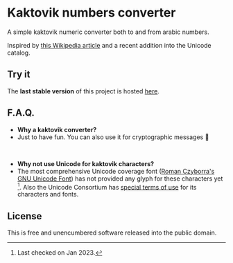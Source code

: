 # Kaktovik numbers converter

A simple kaktovik numeric converter both to and from arabic numbers.

Inspired by [this Wikipedia article](https://en.wikipedia.org/wiki/Kaktovik_numerals) and a recent addition into the Unicode catalog.

## Try it

The **last stable version** of this project is hosted [here](https://chrisuser.github.io/kaktovik-converter/).

## F.A.Q.

- **Why a kaktovik converter?**
- Just to have fun. You can also use it for cryptographic messages 🤫

<br/>

- **Why not use Unicode for kaktovik characters?**
- The most comprehensive Unicode coverage font ([Roman Czyborra's GNU Unicode Font](http://czyborra.com/unifont/)) has not provided any glyph for these characters yet [^1]. Also the Unicode Consortium has [special terms of use](https://www.unicode.org/charts/PDF/U1D2C0.pdf) for its characters and fonts.

[^1]: Last checked on Jan 2023.

## License

This is free and unencumbered software released into the public domain.
